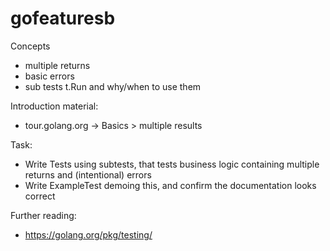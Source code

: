 
# gofeaturesb

Concepts
  - multiple returns
  - basic errors
  - sub tests t.Run and why/when to use them

Introduction material:
  - tour.golang.org -> Basics  > multiple results

Task:
- Write Tests using subtests, that tests business logic containing multiple returns and (intentional) errors
- Write ExampleTest demoing this, and confirm the documentation looks correct


Further reading:
  - https://golang.org/pkg/testing/

  

